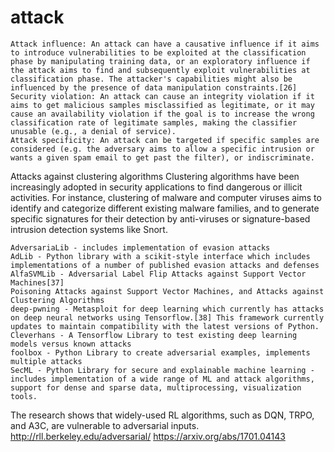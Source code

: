 # attack
    Attack influence: An attack can have a causative influence if it aims to introduce vulnerabilities to be exploited at the classification phase by manipulating training data, or an exploratory influence if the attack aims to find and subsequently exploit vulnerabilities at classification phase. The attacker's capabilities might also be influenced by the presence of data manipulation constraints.[26]
    Security violation: An attack can cause an integrity violation if it aims to get malicious samples misclassified as legitimate, or it may cause an availability violation if the goal is to increase the wrong classification rate of legitimate samples, making the classifier unusable (e.g., a denial of service).
    Attack specificity: An attack can be targeted if specific samples are considered (e.g. the adversary aims to allow a specific intrusion or wants a given spam email to get past the filter), or indiscriminate.


Attacks against clustering algorithms
Clustering algorithms have been increasingly adopted in security applications to find dangerous or illicit activities. For instance, clustering of malware and computer viruses aims to identify and categorize different existing malware families, and to generate specific signatures for their detection by anti-viruses or signature-based intrusion detection systems like Snort. 

    AdversariaLib - includes implementation of evasion attacks
    AdLib - Python library with a scikit-style interface which includes implementations of a number of published evasion attacks and defenses
    AlfaSVMLib - Adversarial Label Flip Attacks against Support Vector Machines[37]
    Poisoning Attacks against Support Vector Machines, and Attacks against Clustering Algorithms
    deep-pwning - Metasploit for deep learning which currently has attacks on deep neural networks using Tensorflow.[38] This framework currently updates to maintain compatibility with the latest versions of Python.
    Cleverhans - A Tensorflow Library to test existing deep learning models versus known attacks
    foolbox - Python Library to create adversarial examples, implements multiple attacks
    SecML - Python Library for secure and explainable machine learning - includes implementation of a wide range of ML and attack algorithms, support for dense and sparse data, multiprocessing, visualization tools.
 The research shows that widely-used RL algorithms, such as DQN, TRPO, and A3C, are vulnerable to adversarial inputs. http://rll.berkeley.edu/adversarial/
 https://arxiv.org/abs/1701.04143
